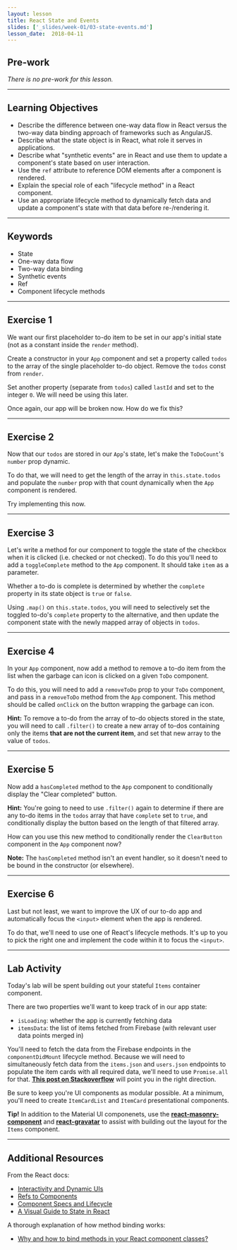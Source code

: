 ```yaml
---
layout: lesson
title: React State and Events
slides: ['_slides/week-01/03-state-events.md']
lesson_date:  2018-04-11
---
```


## Pre-work

_There is no pre-work for this lesson._

---

## Learning Objectives

* Describe the difference between one-way data flow in React versus the two-way data binding approach of frameworks such as AngularJS.
* Describe what the state object is in React, what role it serves in applications.
* Describe what "synthetic events" are in React and use them to update a component's state based on user interaction.
* Use the `ref` attribute to reference DOM elements after a component is rendered.
* Explain the special role of each "lifecycle method" in a React component.
* Use an appropriate lifecycle method to dynamically fetch data and update a component's state with that data before re-/rendering it.

---

## Keywords

* State
* One-way data flow
* Two-way data binding
* Synthetic events
* Ref
* Component lifecycle methods

---

## Exercise 1

We want our first placeholder to-do item to be set in our app's initial state (not as a constant inside the `render` method).

Create a constructor in your `App` component and set a property called `todos` to the array of the single placeholder to-do object. Remove the `todos` const from `render`.

Set another property (separate from `todos`) called `lastId` and set to the integer `0`. We will need be using this later.

Once again, our app will be broken now. How do we fix this?

---

## Exercise 2

Now that our `todos` are stored in our `App`'s state, let's make the `ToDoCount`'s `number` prop dynamic.

To do that, we will need to get the length of the array in `this.state.todos` and populate the `number` prop with that count dynamically when the `App` component is rendered.

Try implementing this now.

---

## Exercise 3

Let's write a method for our component to toggle the state of the checkbox when it is clicked (i.e. checked or not checked). To do this you'll need to add a `toggleComplete` method to the `App` component. It should take `item` as a parameter.

Whether a to-do is complete is determined by whether the `complete` property in its state object is `true` or `false`.

Using `.map()` on `this.state.todos`, you will need to selectively set the toggled to-do's `complete` property to the alternative, and then update the component state with the newly mapped array of objects in `todos`.

---

## Exercise 4

In your `App` component, now add a method to remove a to-do item from the list when the garbage can icon is clicked on a given `ToDo` component.

To do this, you will need to add a `removeToDo` prop to your `ToDo` component, and pass in a `removeToDo` method from the `App` component. This method should be called `onClick` on the button wrapping the garbage can icon.

**Hint:** To remove a to-do from the array of to-do objects stored in the state, you will need to call `.filter()` to create a new array of to-dos containing only the items **that are not the current item**, and set that new array to the value of `todos`.

---

## Exercise 5

Now add a `hasCompleted` method to the `App` component to conditionally display the "Clear completed" button.

**Hint:** You're going to need to use `.filter()` again to determine if there are any to-do items in the `todos` array that have `complete` set to `true`, and conditionally display the button based on the length of that filtered array.

How can you use this new method to conditionally render the `ClearButton` component in the `App` component now?

**Note:** The `hasCompleted` method isn't an event handler, so it doesn't need to be bound in the constructor (or elsewhere).

---

## Exercise 6

Last but not least, we want to improve the UX of our to-do app and automatically focus the `<input>` element when the app is rendered.

To do that, we'll need to use one of React's lifecycle methods. It's up to you to pick the right one and implement the code within it to focus the `<input>`.

---

## Lab Activity

Today's lab will be spent building out your stateful `Items` container component.

There are two properties we'll want to keep track of in our app state:

* `isLoading`: whether the app is currently fetching data
* `itemsData`: the list of items fetched from Firebase (with relevant user data points merged in)

You'll need to fetch the data from the Firebase endpoints in the `componentDidMount` lifecycle method. Because we will need to simultaneously fetch data from the `items.json` and `users.json` endpoints to populate the item cards with all required data, we'll need to use `Promise.all` for that. **[This post on Stackoverflow](https://stackoverflow.com/questions/31710768/how-can-i-fetch-an-array-of-urls-with-promise-all?answertab=votes#tab-top)** will point you in the right direction.

Be sure to keep you're UI components as modular possible. At a minimum, you'll need to create `ItemCardList` and `ItemCard` presentational components.

**Tip!** In addition to the Material UI componenets, use the **[react-masonry-component](https://github.com/eiriklv/react-masonry-component)** and **[react-gravatar](https://github.com/KyleAMathews/react-gravatar)** to assist with building out the layout for the `Items` component.

---

## Additional Resources

From the React docs:

* [Interactivity and Dynamic UIs](https://facebook.github.io/react/docs/interactivity-and-dynamic-uis.html)
* [Refs to Components](https://facebook.github.io/react/docs/more-about-refs.html)
* [Component Specs and Lifecycle](https://facebook.github.io/react/docs/component-specs.html)
* [A Visual Guide to State in React](https://daveceddia.com/visual-guide-to-state-in-react/)

A thorough explanation of how method binding works:

* [Why and how to bind methods in your React component classes?](http://reactkungfu.com/2015/07/why-and-how-to-bind-methods-in-your-react-component-classes/)
